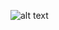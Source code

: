 ![alt text](https://github.com/[akbarmaulana0204]/[Git-Introduction]/blob/[main]/Identitas.md.png?raw=true)
